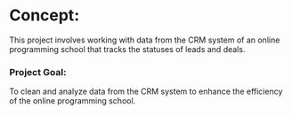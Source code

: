 # Concept:
This project involves working with data from the CRM system of an online programming school that tracks the statuses of leads and deals.
### Project Goal:
To clean and analyze data from the CRM system to enhance the efficiency of the online programming school.
